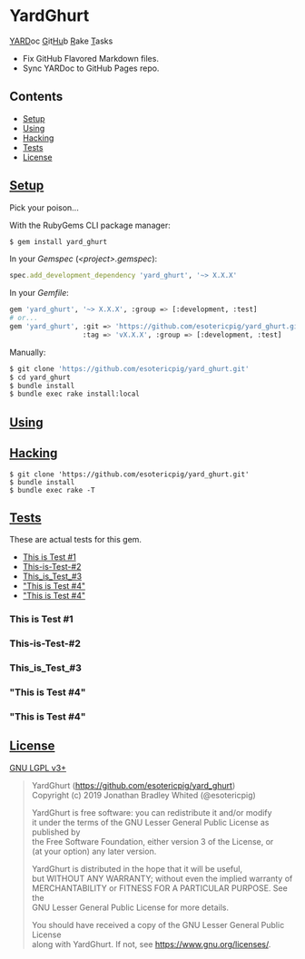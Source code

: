 # YardGhurt

<u>YARD</u>oc <u>G</u>it<u>Hu</u>b <u>R</u>ake <u>T</u>asks

- Fix GitHub Flavored Markdown files.
- Sync YARDoc to GitHub Pages repo.

## Contents

- [Setup](#setup)
- [Using](#using)
- [Hacking](#hacking)
- [Tests](#tests)
- [License](#license)

## [Setup](#contents)

Pick your poison...

With the RubyGems CLI package manager:

```Bash
$ gem install yard_ghurt
```

In your *Gemspec* (*&lt;project&gt;.gemspec*):

```Ruby
spec.add_development_dependency 'yard_ghurt', '~> X.X.X'
```

In your *Gemfile*:

```Bash
gem 'yard_ghurt', '~> X.X.X', :group => [:development, :test]
# or...
gem 'yard_ghurt', :git => 'https://github.com/esotericpig/yard_ghurt.git',
                  :tag => 'vX.X.X', :group => [:development, :test]
```

Manually:

```Bash
$ git clone 'https://github.com/esotericpig/yard_ghurt.git'
$ cd yard_ghurt
$ bundle install
$ bundle exec rake install:local
```

## [Using](#contents)

## [Hacking](#contents)

```
$ git clone 'https://github.com/esotericpig/yard_ghurt.git'
$ bundle install
$ bundle exec rake -T
```

## [Tests](#contents)

These are actual tests for this gem.

- [This is Test #1](#this-is-test-1)
- [This-is-Test-#2](#this-is-test-2)
- [This_is_Test_#3](#this_is_test_3)
- ["This is Test #4"](#this-is-test-4)
- ["This is Test #4"](#this-is-test-4-1)

### This is Test #1
### This-is-Test-#2
### This_is_Test_#3
### "This is Test #4"
### "This is Test #4"

## [License](#contents)

[GNU LGPL v3+](LICENSE.txt)

> YardGhurt (<https://github.com/esotericpig/yard_ghurt>)  
> Copyright (c) 2019 Jonathan Bradley Whited (@esotericpig)  
> 
> YardGhurt is free software: you can redistribute it and/or modify  
> it under the terms of the GNU Lesser General Public License as published by  
> the Free Software Foundation, either version 3 of the License, or  
> (at your option) any later version.  
> 
> YardGhurt is distributed in the hope that it will be useful,  
> but WITHOUT ANY WARRANTY; without even the implied warranty of  
> MERCHANTABILITY or FITNESS FOR A PARTICULAR PURPOSE.  See the  
> GNU Lesser General Public License for more details.  
> 
> You should have received a copy of the GNU Lesser General Public License  
> along with YardGhurt.  If not, see <https://www.gnu.org/licenses/>.  
